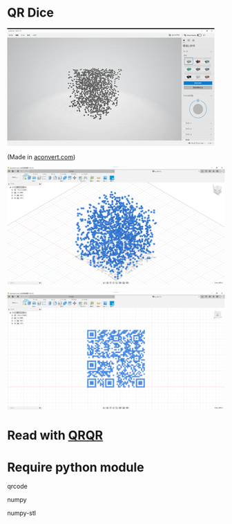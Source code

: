 # QR Dice

![Demo](img/demo.gif)

(Made in [aconvert.com](https://www.aconvert.com/video/mp4-to-gif/))

![QR Dice](img/f_dice.png)

![1](img/f_1.png)

# Read with [QRQR](https://www.denso-wave.com/en/system/qr/product/reader.html)

# Require python module

qrcode

numpy

numpy-stl
